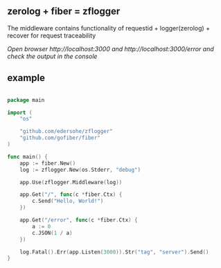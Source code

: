 ## zerolog + fiber = zflogger

The middleware contains functionality of requestid + logger(zerolog) + recover for request traceability

*Open browser http://localhost:3000 and http://localhost:3000/error and check the output in the console*

## example

```go

package main

import (
	"os"

	"github.com/edersohe/zflogger"
	"github.com/gofiber/fiber"
)

func main() {
	app := fiber.New()
	log := zflogger.New(os.Stderr, "debug")

	app.Use(zflogger.Middleware(log))

	app.Get("/", func(c *fiber.Ctx) {
		c.Send("Hello, World!")
	})

	app.Get("/error", func(c *fiber.Ctx) {
		a := 0
		c.JSON(1 / a)
	})

	log.Fatal().Err(app.Listen(3000)).Str("tag", "server").Send()
}
```